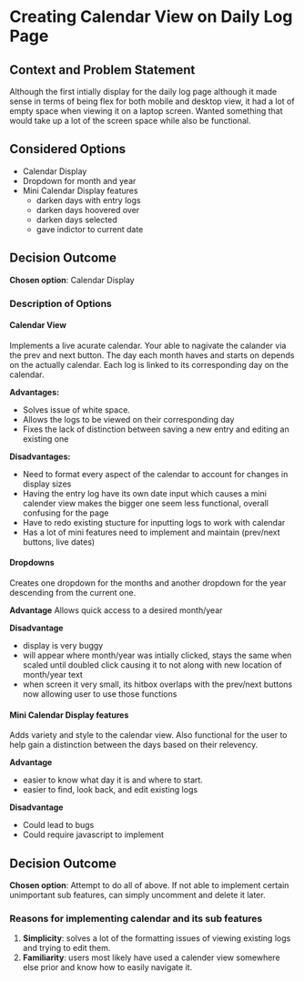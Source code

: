 # Creating Calendar View on Daily Log Page
## Context and Problem Statement 
Although the first intially display for the daily log page although it made sense in terms of being flex for both mobile and desktop view, it had a lot of empty space when viewing it on a laptop screen. Wanted something that would take up a lot of the screen space while also be functional. 


## Considered Options
* Calendar Display
* Dropdown for month and year
* Mini Calendar Display features
  * darken days with entry logs
  * darken days hoovered over
  * darken days selected
  * gave indictor to current date

## Decision Outcome
**Chosen option**: Calendar Display

### Description of Options

#### Calendar View
Implements a live acurate calendar. Your able to nagivate the calander via the prev and next button. The day each month haves and starts on depends on the actually calendar. Each log is linked to its corresponding day on the calendar. 


**Advantages:**
- Solves issue of white space.
- Allows the logs to be viewed on their corresponding day
- Fixes the lack of distinction between saving a new entry and editing an existing one

**Disadvantages:**
- Need to format every aspect of the calendar to account for changes in display sizes
- Having the entry log have its own date input which causes a mini calender view makes the bigger one seem less functional, overall confusing for the page
- Have to redo existing stucture for inputting logs to work with calendar
- Has a lot of mini features need to implement and maintain (prev/next buttons, live dates)


#### Dropdowns
Creates one dropdown for the months and another dropdown for the year descending from the current one.

**Advantage**
Allows quick access to a desired month/year

**Disadvantage**
- display is very buggy
- will appear where month/year was intially clicked, stays the same when scaled until doubled click causing it to not along with new location of month/year text
- when screen it very small, its hitbox overlaps with the prev/next buttons now allowing user to use those functions


#### Mini Calendar Display features
Adds variety and style to the calendar view. Also functional for the user to help gain a distinction between the days based on their relevency. 

**Advantage**
- easier to know what day it is and where to start.
- easier to find, look back, and edit existing logs

**Disadvantage**
- Could lead to bugs 
- Could require javascript to implement


## Decision Outcome

**Chosen option**: Attempt to do all of above. If not able to implement certain unimportant sub features, can simply uncomment and delete it later.

### Reasons for implementing calendar and its sub features

1. **Simplicity**: solves a lot of the formatting issues of viewing existing logs and trying to edit them.
2. **Familiarity**: users most likely have used a calender view somewhere else prior and know how to easily navigate it.
